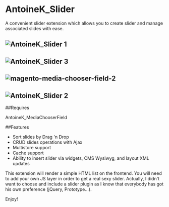 AntoineK_Slider
===============

A convenient slider extension which allows you to create slider and manage associated slides with ease.

![AntoineK_Slider 1](http://www.antoinekociuba.com/wp-content/uploads/2014/03/antoinek-slider1.png)
-----
![AntoineK_Slider 3](http://www.antoinekociuba.com/wp-content/uploads/2014/03/antoinek-slider3.png)
-----
![magento-media-chooser-field-2](http://www.antoinekociuba.com/wp-content/uploads/2014/03/magento-media-chooser-field2.png)
-----
![AntoineK_Slider 2](http://www.antoinekociuba.com/wp-content/uploads/2014/03/antoinek-slider2.png)
-----


##Requires

AntoineK_MediaChooserField

##Features

* Sort slides by Drag 'n Drop
* CRUD slides operations with Ajax
* Multistore support
* Cache support
* Ability to insert slider via widgets, CMS Wysiwyg, and layout XML updates



This extension will render a simple HTML list on the frontend. You will need to add your own JS layer in order to get a real sexy slider.
Actually, I didn't want to choose and include a slider plugin as I know that everybody has got his own preference (jQuery, Prototype...).

Enjoy!